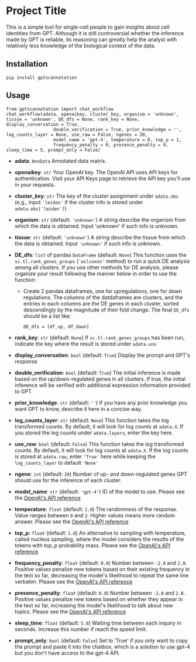 # Project Title
This is a simple tool for single-cell people to gain insights about cell identities from GPT. Although it is still controversial whether the inference made by GPT is reliable, its reasoning can greatly help the analyst with relatively less knowledge of the biological context of the data.

## Installation
```
pip install gptscannotation
```

## Usage
```
from gptscannotation import chat_workflow
chat_workflow(adata, openaikey, cluster_key, organism = 'unknown', tissue = 'unknown', DE_dfs = None, rank_key = None, display_conversation = True, 
                  double_verification = True, prior_knowledge = '', log_counts_layer = None, use_raw = False, ngenes = 20,
                  model_name = 'gpt-4', temperature = 0, top_p = 1, 
                  frequency_penalty = 0, presence_penalty = 0, sleep_time = 5, prompt_only = False)
```
- **adata**: `AnnData` Annotated data matrix.

- **openaikey**: `str` Your OpenAI key. 
The OpenAI API uses API keys for authentication. Visit your API Keys page to retrieve the API key you'll use in your requests.

- **cluster_key**: `str`
The key of the cluster assignment under `adata.obs` (e.g., input `'leiden'` if the cluster info is stored under `adata.obs['leiden']`)

- **organism**: `str` (default: `'unknown'`)
A string describe the organism from which the data is obtained. Input 'unknown' if such info is unknown.

- **tissue**: `str` (default: `'unknown'`)
A string describe the tissue from which the data is obtained. Input `'unknown'` if such info is unknown.

- **DE_dfs**: `list` of pandas `DataFrame` (default: `None`) This function uses the `sc.tl.rank_genes_groups` (`'wilcoxon'` method) to run a quick DE analysis among all clusters. If you use other methods for DE analysis, please organize your result following the manner below in order to use the function:

  - Create 2 pandas dataframes, one for upregulations, one for down regulations.
The columns of the datdaframes are clusters, and the entries in each columns are the DE genes in each cluster, sorted descendingly by the magnitude of their fold change. 
The final `DE_dfs` should be a list like:
    ```
    DE_dfs = [df_up, df_down]
    ```
- **rank_key**: `str` (default: `None`)
If `sc.tl.rank_genes_groups` has been run, indicate the key where the result is stored under `adata.uns`

- **display_conversation**: `bool` (default: `True`) Display the prompt and GPT's response

- **double_verification**: `bool` (default: `True`)
The initial inference is made based on the up/down-regulated genes in all clusters. If true, the initial inference will be verified with additional expression information provided to GPT.

- **prior_knowledge**: `str` (default: `''`)
If you have any prior knowledge you want GPT to know, describe it here in a concise way.

- **log_counts_layer**: `str` (default: `None`)
This function takes the log transformed counts. By default, it will look for log counts at `adata.X`. 
If you stored the log counts under `adata.layers`, enter the key here.

- **use_raw**: `bool` (default: `False`)
This function takes the log transformed counts. By default, it will look for log counts at `adata.X`. 
If the log counts is stored at `adata.raw`, enter `'True'` here while keeping the `log_counts_layer` to default `'None'`

- **ngene**: `int` (default: `20`) Number of up- and down-regulated genes GPT should use for the inference of each cluster.

- **model_name**: `str` (default: `'gpt-4'`)
ID of the model to use.  Please see the [OpenAI's API reference](https://platform.openai.com/docs/api-reference/introduction)

- **temperature**: `float` (default: `1.0`)
The randomness of the response. Value ranges between `0` and `2`. Higher values means more random answer. Please see the [OpenAI's API reference](https://platform.openai.com/docs/api-reference/introduction)

- **top_p**: `float` (default: `1.0`)
An alternative to sampling with temperature, called nucleus sampling, where the model considers the results of the tokens with top_p probability mass. Please see the [OpenAI's API reference](https://platform.openai.com/docs/api-reference/introduction)

- **frequency_penalty**: `float` (default: `0.0`)
Number between `-2.0` and `2.0`. Positive values penalize new tokens based on their existing frequency in the text so far, decreasing the model's likelihood to repeat the same line verbatim. Please see the [OpenAI's API reference](https://platform.openai.com/docs/api-reference/introduction)

- **presence_penalty**: `float` (default: `0.0`)
Number between `-2.0` and `2.0`. Positive values penalize new tokens based on whether they appear in the text so far, increasing the model's likelihood to talk about new topics. Please see the [OpenAI's API reference](https://platform.openai.com/docs/api-reference/introduction)

- **sleep_time**: `float` (default: `5.0`)
Waiting time between each inquiry in seconds. Increase this number if reach the speed limit.

- **prompt_only**: `bool` (default: `False`)
Set to 'True' if you only want to copy the prompt and paste it into the chatbox, which is a solution to use gpt-4 but you don't have access to the gpt-4 API.
